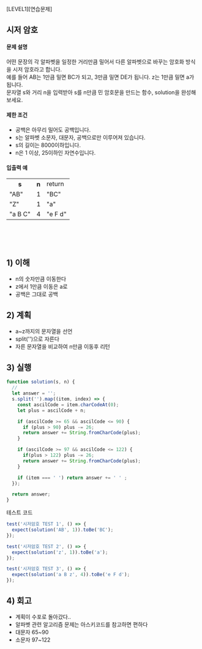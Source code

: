 [LEVEL1][연습문제]

## 시저 암호


#### 문제 설명
어떤 문장의 각 알파벳을 일정한 거리만큼 밀어서 다른 알파벳으로 바꾸는 암호화 방식을 시저 암호라고 합니다. <br/>
예를 들어 AB는 1만큼 밀면 BC가 되고, 3만큼 밀면 DE가 됩니다. z는 1만큼 밀면 a가 됩니다. <br/>
문자열 s와 거리 n을 입력받아 s를 n만큼 민 암호문을 만드는 함수, solution을 완성해 보세요.

#### 제한 조건
- 공백은 아무리 밀어도 공백입니다.
- s는 알파벳 소문자, 대문자, 공백으로만 이루어져 있습니다.
- s의 길이는 8000이하입니다.
- n은 1 이상, 25이하인 자연수입니다.

#### 입출력 예
<table>
<tr>
<th>s</th>
<th>n</th>
<td>return</td>
</tr>
<tr>
<td>"AB"</td>
<td>1</td>
<td>"BC"</td>
</tr>
<tr>
<td>"Z"</td>
<td>1</td>
<td>"a"</td>
</tr>
<tr>
<td>"a B C"</td>
<td>4</td>
<td>"e F d"</td>
</tr>
</table>

<br><br><br>

## 1) 이해
- n의 숫자만큼 이동한다
- z에서 1만큼 이동은 a로
- 공백은 그대로 공백
 
## 2) 계획
- a~z까지의 문자열을 선언
- split('')으로 자른다
- 자른 문자열을 비교하여 n만큼 이동후 리턴

## 3) 실행
```javascript
function solution(s, n) {
  //
  let answer = '';
  s.split('').map((item, index) => {
    const ascilCode = item.charCodeAt(0);
    let plus = ascilCode + n;

    if (ascilCode >= 65 && ascilCode <= 90) {
      if (plus > 90) plus -= 26;
      return answer += String.fromCharCode(plus);
    }

    if (ascilCode >= 97 && ascilCode <= 122) {
      if(plus > 122) plus -= 26;
      return answer += String.fromCharCode(plus);
    }

    if (item === ' ') return answer += ' ' ;
  });

  return answer;
}
```

테스트 코드
```javascript
test('시저암호 TEST 1', () => {
  expect(solution('AB', 1)).toBe('BC');
});

test('시저암호 TEST 2', () => {
  expect(solution('z', 1)).toBe('a');
});

test('시저암호 TEST 3', () => {
  expect(solution('a B z', 4)).toBe('e F d');
});
```

## 4) 회고
- 계획이 수포로 돌아갔다..
- 알파벳 관련 알고리즘 문제는 아스키코드를 참고하면 편하다
- 대문자 65~90
- 소문자 97~122